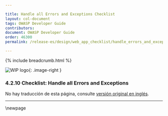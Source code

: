 ```yaml
---

title: Handle all Errors and Exceptions Checklist
layout: col-document
tags: OWASP Developer Guide
contributors:
document: OWASP Developer Guide
order: 46300
permalink: /release-es/design/web_app_checklist/handle_errors_and_exceptions/

---
```


{% include breadcrumb.html %}

<style type="text/css">
.image-right {
  height: 180px;
  display: block;
  margin-left: auto;
  margin-right: auto;
  float: right;
}
</style>

![WIP logo](../../../assets/images/dg_wip.png "Trabajo en curso"){: .image-right }

### 4.2.10 Checklist: Handle all Errors and Exceptions

No hay traducción de esta página, consulte [versión original en inglés][release060210].

----

[release060210]: https://github.com/OWASP/www-project-developer-guide/blob/main/release/06-design/02-web-app-checklist/10-handle-errors-exceptions.md

\newpage
